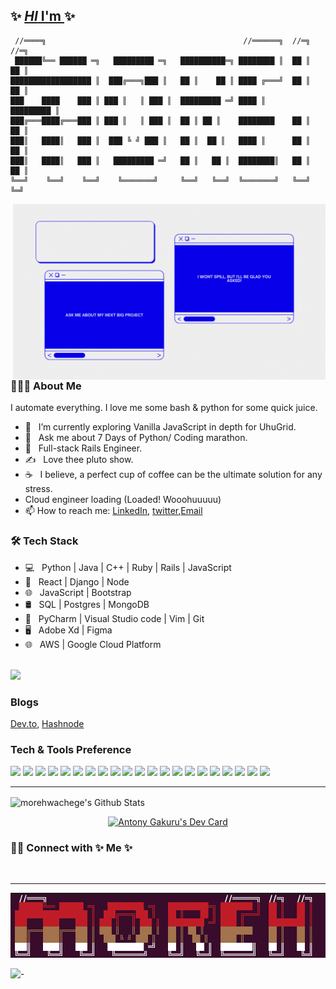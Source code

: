 ## ✨ [**_HI_** I'm ](www.twitter.com/muriithi_gakuru)✨ 

     //════╗                                            //══════╗  //═╗   //═╗  
     ██████╚══ ██████ ═╗   █████████ ═╗   ██████████═╗ ████████ ║  ██ ║   ██ ║  
    ██████████████████ ║  ███╔═══╗███ ║   ██ ║    ██ ║ ████ ╔═══╝  ██ ║   ██ ║  
    ███    ████    ███ ║ ███ ║   ║ ███ ║  █████████ ═╝ ████ ║      █████████ ║  
    ███╔═══████╔═══███ ║ ███ ║   ║ ███ ║  ██ ║ ██ ║    ████████    ██ ║   ██ ║  
    ███║   ████║   ███ ║  ███ ╚ ╝ ███ ║   ██ ║  ██ ║   ████ ║      ██ ║   ██ ║  
    ███║   ████║   ███ ║   █████████ ═╝   ██ ║   ██ ║  ████████║   ██ ║   ██ ║  
    ╚══╝    ╚══╝    ╚══╝    ╚═══════╝     ╚══╝   ╚══╝  ╚═══════╝   ╚══╝    ╚═╝ 


<img align="right" alt="GIF" src="my.gif" width="500"/>

<h3> 👨🏻‍💻 About Me </h3>

I automate everything. I love me some bash & python for some quick juice.
- 🔭 &nbsp; I’m currently exploring Vanilla JavaScript in depth for UhuGrid.
- 🤔 &nbsp; Ask me about 7 Days of Python/ Coding marathon.
- 💼 &nbsp; Full-stack Rails Engineer.
- ✍️ &nbsp; Love thee pluto show.
- ☕ &nbsp; I believe, a perfect cup of coffee can be the ultimate solution for any stress. 
-   Cloud engineer loading (Loaded! Wooohuuuuu)
- 📫 How to reach me: [LinkedIn](https://linkedin.com/in/muriithigakuru), [twitter](https://twitter.com/muriithi_gakuru),<a href="mailto:antony123muriithi@gmail.com">Email</a>

<h3>🛠 Tech Stack</h3>

- 💻 &nbsp; Python | Java | C++ | Ruby | Rails | JavaScript
- 🔭 &nbsp; React | Django | Node 
- 🌐 &nbsp; JavaScript | Bootstrap 
- 🛢 &nbsp; SQL | Postgres | MongoDB
- 🔧 &nbsp; PyCharm | Visual Studio code | Vim | Git
- 🖥 &nbsp; Adobe Xd | Figma
- 🌐 &nbsp; AWS | Google Cloud Platform

<br>
<a href="https://www.codewars.com/users/muriithigakuru" align="start">
  <img src="https://www.codewars.com/users/muriithigakuru/badges/large" />
</a>
<h3>Blogs</h3>

  [Dev.to](https://dev.to/muriithigakuru/),
  [Hashnode](https://muriithigakuru.hashnode.dev)



### Tech & Tools Preference


<img src="https://img.shields.io/badge/-Bootstrap-563D7C?style=flat&logo=bootstrap&logoColor=white"> <img src="https://img.shields.io/badge/-JavaScript-eed718?style=flat&logo=javascript&logoColor=ffffff">
<img src="https://img.shields.io/badge/-Sass-cc6699?style=flat&logo=sass&logoColor=ffffff">
<img src="https://img.shields.io/badge/-React-000000?style=flat&logo=react&logoColor=00c8ff">
<img src="https://img.shields.io/badge/-MongoDB-4DB33D?style=flat&logo=mongodb&logoColor=FFFFFF">
<img src="https://img.shields.io/badge/-GraphQL-e535ab?style=flat&logo=graphql&logoColor=FFFFFF">
<img src="https://img.shields.io/badge/-MySQL-F29111?style=flat&logo=mysql&logoColor=FFFFFF">
<img src="https://img.shields.io/badge/-Express.js-787878?style=flat">
<img src="https://img.shields.io/badge/-Node.js-3C873A?style=flat&logo=Node.js&logoColor=white">
<img src="https://img.shields.io/badge/-Firebase-FFA611?style=flat&logo=firebase&logoColor=FFFFFF">
<img src="http://img.shields.io/badge/-Google%20Cloud%20Platform-4285F4?style=flat&logo=google%20cloud&logoColor=white">
<img src="https://img.shields.io/badge/-Progressive Web Apps-5A0FC8?style=flat">
<img src="http://img.shields.io/badge/-Git-F1502F?style=flat&logo=git&logoColor=FFFFFF">
<img src="http://img.shields.io/badge/-Github-000000?style=flat&logo=github&logoColor=FFFFFF">
<img src="http://img.shields.io/badge/-VS%20Code-007ACC?style=flat&logo=visual%20studio%20code&logoColor=white">
<img src="http://img.shields.io/badge/-Heroku-430098?style=flat&logo=heroku&logoColor=white">
<img src="http://img.shields.io/badge/-Vercel-black?style=flat&logo=vercel&logoColor=white">
<img src="https://img.shields.io/badge/django%20versions-1.11%20%7C%202.0%20%7C%202.1-blue">
<img src="http://img.shields.io/badge/-Java-F89820?style=flat&logo=java&logoColor=white"> <img src="https://img.shields.io/badge/-C%20&%20C++-659ad2?style=flat&logo=c%2B%2B&logoColor=ffffff"> <img src="https://img.shields.io/badge/-Python-black?style=flat&logo=python&logoColor=white"> 

---

<img align="center" src="https://github-readme-stats.vercel.app/api?username=morehwachege&include_all_commits=true&count_private=true&show_icons=true&line_height=20&title_color=7A7ADB&icon_color=2234AE&text_color=D3D3D3&bg_color=0,000000,130F40" alt="morehwachege's Github Stats">

</br>

<p align="center">
  <a href="https://app.daily.dev/muriithigakuru"><img src="https://api.daily.dev/devcards/2566777364ef4935bf7a30fda8d949d0.png?r=625" width="400" alt="Antony Gakuru's Dev Card"/></a>
</p>


<h3> 🤝🏻 Connect with ✨ Me ✨</h3>
</br>
<hr>

![Alt text](image.png)

![-](https://komarev.com/ghpvc/?username=morehwachege)
